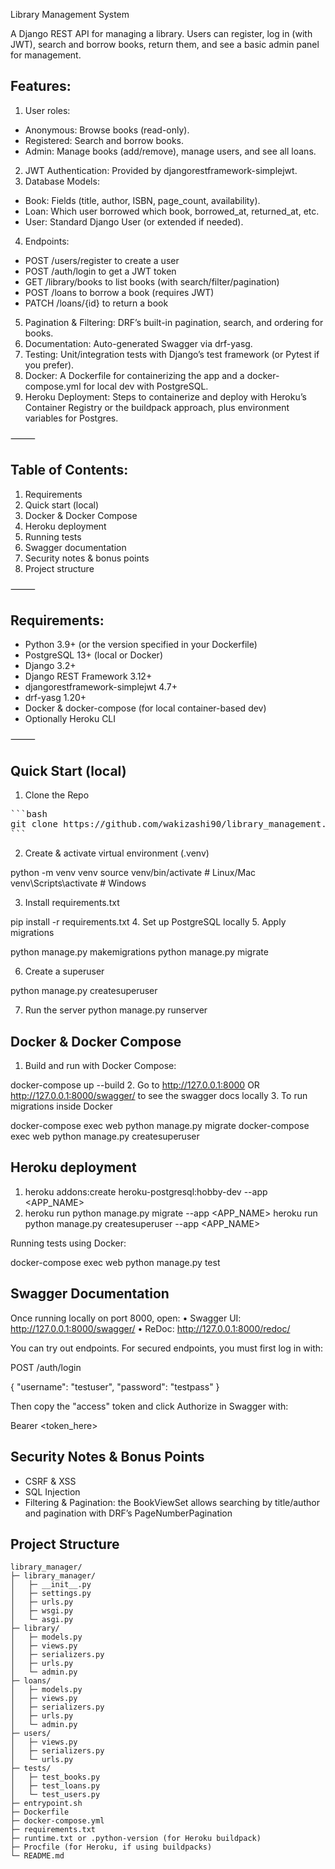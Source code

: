 Library Management System

A Django REST API for managing a library. Users can register, log in (with JWT), search and borrow books, return them, and see a basic admin panel for management.

## Features:
1. User roles:
- Anonymous: Browse books (read-only).
- Registered: Search and borrow books.
- Admin: Manage books (add/remove), manage users, and see all loans.
2. JWT Authentication: Provided by djangorestframework-simplejwt.
3. Database Models:
- Book: Fields (title, author, ISBN, page_count, availability).
- Loan: Which user borrowed which book, borrowed_at, returned_at, etc.
- User: Standard Django User (or extended if needed).
4. Endpoints:
- POST /users/register to create a user
- POST /auth/login to get a JWT token
- GET /library/books to list books (with search/filter/pagination)
- POST /loans to borrow a book (requires JWT)
- PATCH /loans/{id} to return a book
5. Pagination & Filtering: DRF’s built-in pagination, search, and ordering for books.
6. Documentation: Auto-generated Swagger via drf-yasg.
7. Testing: Unit/integration tests with Django’s test framework (or Pytest if you prefer).
8. Docker: A Dockerfile for containerizing the app and a docker-compose.yml for local dev with PostgreSQL.
9. Heroku Deployment: Steps to containerize and deploy with Heroku’s Container Registry or the buildpack approach, plus environment variables for Postgres.

⸻

## Table of Contents:
1. Requirements
2. Quick start (local)
3. Docker & Docker Compose
4. Heroku deployment
5. Running tests
6. Swagger documentation
7. Security notes & bonus points
8. Project structure


⸻

## Requirements:
- Python 3.9+ (or the version specified in your Dockerfile)
- PostgreSQL 13+ (local or Docker)
- Django 3.2+
- Django REST Framework 3.12+
- djangorestframework-simplejwt 4.7+
- drf-yasg 1.20+
- Docker & docker-compose (for local container-based dev)
- Optionally Heroku CLI 

⸻

## Quick Start (local)

1. Clone the Repo
<pre>
```bash
git clone https://github.com/wakizashi90/library_management.git
```
</pre>
2. Create & activate virtual environment (.venv)

python -m venv venv
source venv/bin/activate  # Linux/Mac
venv\Scripts\activate  # Windows

3. Install requirements.txt

pip install -r requirements.txt
4. Set up PostgreSQL locally
5. Apply migrations

python manage.py makemigrations
python manage.py migrate

6. Create a superuser

python manage.py createsuperuser

7. Run the server
python manage.py runserver

## Docker & Docker Compose
1. Build and run with Docker Compose:

docker-compose up --build
2. Go to http://127.0.0.1:8000 OR http://127.0.0.1:8000/swagger/ to see the swagger docs locally
3. To run migrations inside Docker

docker-compose exec web python manage.py migrate
docker-compose exec web python manage.py createsuperuser

## Heroku deployment
1. heroku addons:create heroku-postgresql:hobby-dev --app <APP_NAME>
2. heroku run python manage.py migrate --app <APP_NAME>
heroku run python manage.py createsuperuser --app <APP_NAME>

Running tests using Docker:

docker-compose exec web python manage.py test


## Swagger Documentation

Once running locally on port 8000, open:
	•	Swagger UI: http://127.0.0.1:8000/swagger/
	•	ReDoc: http://127.0.0.1:8000/redoc/

You can try out endpoints. For secured endpoints, you must first log in with:

POST /auth/login

{
  "username": "testuser",
  "password": "testpass"
}

Then copy the "access" token and click Authorize in Swagger with:

Bearer <token_here>

## Security Notes & Bonus Points

- CSRF & XSS
- SQL Injection
- Filtering & Pagination: the BookViewSet allows searching by title/author and pagination with DRF’s PageNumberPagination

## Project Structure

```text
library_manager/
├─ library_manager/
│   ├─ __init__.py
│   ├─ settings.py
│   ├─ urls.py
│   ├─ wsgi.py
│   └─ asgi.py
├─ library/
│   ├─ models.py
│   ├─ views.py
│   ├─ serializers.py
│   ├─ urls.py
│   └─ admin.py
├─ loans/
│   ├─ models.py
│   ├─ views.py
│   ├─ serializers.py
│   ├─ urls.py
│   └─ admin.py
├─ users/
│   ├─ views.py
│   ├─ serializers.py
│   └─ urls.py
├─ tests/
│   ├─ test_books.py
│   ├─ test_loans.py
│   └─ test_users.py
├─ entrypoint.sh
├─ Dockerfile
├─ docker-compose.yml
├─ requirements.txt
├─ runtime.txt or .python-version (for Heroku buildpack)
├─ Procfile (for Heroku, if using buildpacks)
└─ README.md
```

